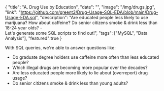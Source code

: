 {
  "title": "A. Drug Use by Education",
  "date": "",
  "image": "/img/drugs.jpg",
  "link": "https://github.com/greent3/Drug-Usage-SQL-EDA/blob/main/Drug-Usage-EDA.sql",
  "description": "Are educated people less likely to use marijuana? How about caffeine? Do senior citizens smoke & drink less than 18-24 year olds? -<br/> Let's generate some SQL scripts to find out!",
  "tags": ["MySQL", "Data Analysis"],
  "featured":true
}

With SQL queries, we're able to answer questions like:
 - Do graduate degree holders use caffeine more often than less educated people?
 - Which illegal drugs are becoming more popular over the decades?
 - Are less educated people more likely to lie about (overreport) drug usage?
 - Do senior citizens smoke & drink less than young adults?
